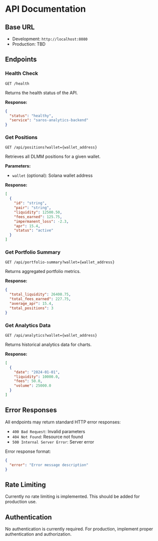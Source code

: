 # API Documentation

## Base URL

- Development: `http://localhost:8080`
- Production: TBD

## Endpoints

### Health Check

```
GET /health
```

Returns the health status of the API.

**Response:**
```json
{
  "status": "healthy",
  "service": "saros-analytics-backend"
}
```

### Get Positions

```
GET /api/positions?wallet={wallet_address}
```

Retrieves all DLMM positions for a given wallet.

**Parameters:**
- `wallet` (optional): Solana wallet address

**Response:**
```json
[
  {
    "id": "string",
    "pair": "string",
    "liquidity": 12500.50,
    "fees_earned": 125.75,
    "impermanent_loss": -2.3,
    "apr": 15.4,
    "status": "active"
  }
]
```

### Get Portfolio Summary

```
GET /api/portfolio-summary?wallet={wallet_address}
```

Returns aggregated portfolio metrics.

**Response:**
```json
{
  "total_liquidity": 26400.75,
  "total_fees_earned": 227.75,
  "average_apr": 15.4,
  "total_positions": 3
}
```

### Get Analytics Data

```
GET /api/analytics?wallet={wallet_address}
```

Returns historical analytics data for charts.

**Response:**
```json
[
  {
    "date": "2024-01-01",
    "liquidity": 10000.0,
    "fees": 50.0,
    "volume": 25000.0
  }
]
```

## Error Responses

All endpoints may return standard HTTP error responses:

- `400 Bad Request`: Invalid parameters
- `404 Not Found`: Resource not found
- `500 Internal Server Error`: Server error

Error response format:
```json
{
  "error": "Error message description"
}
```

## Rate Limiting

Currently no rate limiting is implemented. This should be added for production use.

## Authentication

No authentication is currently required. For production, implement proper authentication and authorization.